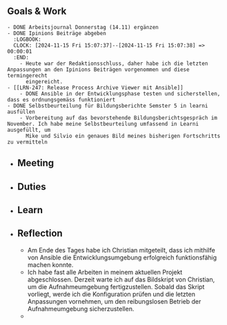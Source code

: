 ## Goals & Work
	- DONE Arbeitsjournal Donnerstag (14.11) ergänzen
	- DONE Ipinions Beiträge abgeben
	  :LOGBOOK:
	  CLOCK: [2024-11-15 Fri 15:07:37]--[2024-11-15 Fri 15:07:38] =>  00:00:01
	  :END:
		- Heute war der Redaktionsschluss, daher habe ich die letzten Anpassungen an den Ipinions Beiträgen vorgenommen und diese termingerecht 
		  eingereicht.
	- [[LRN-247: Release Process Archive Viewer mit Ansible]]
		- DONE Ansible in der Entwicklungsphase testen und sicherstellen, dass es ordnungsgemäss funktioniert
	- DONE Selbstbeurteilung für Bildungsberichte Semster 5 in learni ausfüllen
		- Vorbereitung auf das bevorstehende Bildungsberichtsgespräch im November. Ich habe meine Selbstbeurteilung umfassend in Learni ausgefüllt, um 
		  Mike und Silvio ein genaues Bild meines bisherigen Fortschritts zu vermitteln
- ## Meeting
- ## Duties
- ## Learn
- ## Reflection
	- Am Ende des Tages habe ich Christian mitgeteilt, dass ich mithilfe von Ansible die Entwicklungsumgebung erfolgreich funktionsfähig machen 
	  konnte.
	- Ich habe fast alle Arbeiten in meinem aktuellen Projekt abgeschlossen. Derzeit warte ich auf das Bildskript von Christian, um die Aufnahmeumgebung fertigzustellen. Sobald das Skript vorliegt, werde ich die Konfiguration prüfen und die letzten Anpassungen vornehmen, um den reibungslosen Betrieb der Aufnahmeumgebung sicherzustellen.
	-